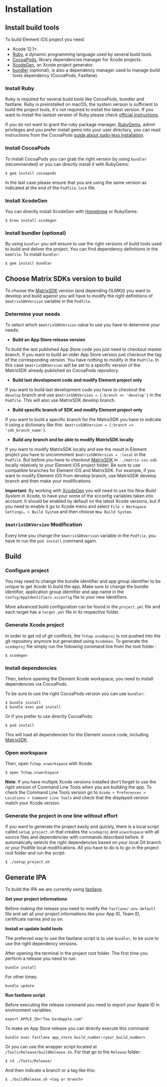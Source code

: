 # Installation

## Install build tools

To build Element iOS project you need:

- Xcode 12.1+.
- [Ruby](https://www.ruby-lang.org/), a dynamic programming language used by several build tools.
- [CocoaPods](https://cocoapods.org), library dependencies manager for Xcode projects.
- [XcodeGen](https://github.com/yonaskolb/XcodeGen), an Xcode project generator.
- [bundler](https://bundler.io/) (optional), is also a dependency manager used to manage build tools dependency (CocoaPods, Fastlane).

### Install Ruby

Ruby is required for several build tools like CocoaPods, bundler and fastlane. Ruby is preinstalled on macOS, the system version is sufficient to build the project tools, it's not required to install the latest version. If you want to install the lastest version of Ruby please check [official instructions](https://www.ruby-lang.org/en/documentation/installation/#homebrew).

If you do not want to grant the ruby package manager, [RubyGems](https://rubygems.org/), admin privileges and you prefer install gems into your user directory, you can read instructions from the CocoaPods [guide about sudo-less installation](https://guides.cocoapods.org/using/getting-started.html#sudo-less-installation).

### Install CocoaPods

To install CocoaPods you can grab the right version by using `bundler` (recommended) or you can directly install it with RubyGems:

```
$ gem install cocoapods
```

In the last case please ensure that you are using the same version as indicated at the end of the `Podfile.lock` file.

### Install XcodeGen

You can directly install XcodeGen with [Homebrew](https://brew.sh) or RubyGems:

```
$ brew install xcodegen
```

### Install bundler (optional)

By using `bundler` you will ensure to use the right versions of build tools used to build and deliver the project. You can find dependency definitions in the `Gemfile`. To install `bundler`:

```
$ gem install bundler
```

## Choose Matrix SDKs version to build

To choose the [MatrixSDK](https://github.com/matrix-org/matrix-ios-sdk) version (and depending OLMKit) you want to develop and build against you will have to modify the right definitions of `$matrixSDKVersion` variable in the `Podfile`. 

### Determine your needs

To select which `$matrixSDKVersion` value to use you have to determine your needs:

- **Build an App Store release version**

To build the last published App Store code you just need to checkout master branch. If you want to build an older App Store version just checkout the tag of the corresponding version. You have nothing to modify in the `Podfile`. In this case `$matrixSDKVersion` will be set to a specific version of the MatrixSDK already published on CocoaPods repository.

- **Build last development code and modify Element project only**

If you want to build last development code you have to checkout the `develop` branch and use `$matrixSDKVersion = {:branch => 'develop'}` in the `Podfile`. This will also use MatrixSDK develop branch.

- **Build specific branch of SDK and modify Element project only**

If you want to build a specific branch for the MatrixSDK you have to indicate it using a dictionary like this: `$matrixSDKVersion = {:branch => 'sdk_branch_name'}`.

- **Build any branch and be able to modify MatrixSDK locally**

If you want to modify MatrixSDK locally and see the result in Element project you have to uncommment `$matrixSDKVersion = :local` in the `Podfile`.
But before you have to checkout [MatrixSDK](https://github.com/matrix-org/matrix-ios-sdk) in `../matrix-ios-sdk` locally relatively to your Element iOS project folder.
Be sure to use compatible branches for Element iOS and MatrixSDK. For example, if you want to modify Element iOS from develop branch, use MatrixSDK develop branch and then make your modifications.

**Important**: By working with [XcodeGen](https://github.com/yonaskolb/XcodeGen) you will need to use the _New Build System_ in Xcode, to have your some of the xcconfig variables taken into account. It should be enabled by default on the latest Xcode versions, but if you need to enable it go to Xcode menu and select `File > Workspace Settings… > Build System` and then choose `New Build System`.

### `$matrixSDKVersion` Modification

Every time you change the `$matrixSDKVersion` variable in the `Podfile`, you have to run the `pod install` command again.


## Build

### Configure project

You may need to change the bundle identifier and app group identifier to be unique to get Xcode to build the app. Make sure to change the bundle identifier, application group identifier and app name in the `Config/AppIdentifiers.xcconfig` file to your new identifiers.

More advanced build configuration can be found in the `project.yml` file and each target has a `target.yml` file in its respective folder.


### Generate Xcode project

In order to get rid of git conflicts, the `Tchap.xcodeproj` is not pushed into the git repository anymore but generated using `XcodeGen`. To generate the `xcodeproj` file simply run the following command line from the root folder :

```
$ xcodegen
```


### Install dependencies

Then, before opening the Element Xcode workspace, you need to install dependencies via CocoaPods.

To be sure to use the right CocoaPods version you can use `bundler`:

```
$ bundle install
$ bundle exec pod install
```

Or if you prefer to use directly CocoaPods:

```
$ pod install
```

This will load all dependencies for the Element source code, including [MatrixSDK](https://github.com/matrix-org/matrix-ios-sdk).


### Open workspace

Then, open `Tchap.xcworkspace` with Xcode.

```
$ open Tchap.xcworkspace
```

**Note**: If you have multiple Xcode versions installed don't forget to use the right version of Command Line Tools when you are building the app. To check the Command Line Tools version go to `Xcode > Preferences > Locations > Command Line Tools` and check that the displayed version match your Xcode version.


### Generate the project in one line without effort

If you want to generate the project easily and quickly, there is a local script called `setup_project.sh` that creates the `xcodeproj` and `xcworkspace` with all source files and dependencies with commands described before. It automatically selects the right dependencies based on your local Git branch or your Podfile local modifications. All you have to do is to go in the project root folder and run the script:

```
$ ./setup_project.sh
```

## Generate IPA

To build the IPA we are currently using [fastlane](https://fastlane.tools/).

**Set your project informations**

Before making the release you need to modify the `fastlane/.env.default` file and set all your project informations like your App ID, Team ID, certificate names and so on.

**Install or update build tools**

The preferred way to use the fastlane script is to use `bundler`, to be sure to use the right dependency versions.

After opening the terminal in the project root folder. The first time you perform a release you need to run:

`bundle install`

For other times:

`bundle update`

**Run fastlane script**

Before executing the release command you need to export your Apple ID in environment variables:

`export APPLE_ID="foo.bar@apple.com"`

To make an App Store release you can directly execute this command:

`bundle exec fastlane app_store build_number:<your_build_number>`

Or you can use the wrapper script located at `/Tools/Release/buildRelease.sh`. For that go to the `Release` folder: 

`$ cd ./Tools/Release/`

And then indicate a branch or a tag like this:

`$ ./buildRelease.sh <tag or branch>`
